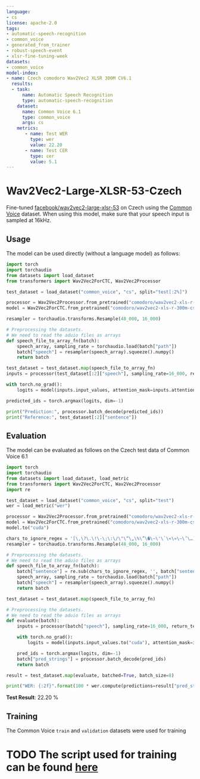```yaml
---
language:
- cs
license: apache-2.0
tags:
- automatic-speech-recognition
- common_voice
- generated_from_trainer
- robust-speech-event
- xlsr-fine-tuning-week
datasets:
- common_voice
model-index:
- name: Czech comodoro Wav2Vec2 XLSR 300M CV6.1
  results:
  - task: 
      name: Automatic Speech Recognition 
      type: automatic-speech-recognition
    dataset:
      name: Common Voice 6.1
      type: common_voice
      args: cs
    metrics:
       - name: Test WER
         type: wer
         value: 22.20
       - name: Test CER
         type: cer
         value: 5.1
---
```

# Wav2Vec2-Large-XLSR-53-Czech

Fine-tuned [facebook/wav2vec2-large-xlsr-53](https://huggingface.co/facebook/wav2vec2-large-xlsr-53) on Czech using the [Common Voice](https://huggingface.co/datasets/common_voice) dataset.
When using this model, make sure that your speech input is sampled at 16kHz.

## Usage

The model can be used directly (without a language model) as follows:

```python
import torch
import torchaudio
from datasets import load_dataset
from transformers import Wav2Vec2ForCTC, Wav2Vec2Processor

test_dataset = load_dataset("common_voice", "cs", split="test[:2%]")

processor = Wav2Vec2Processor.from_pretrained("comodoro/wav2vec2-xls-r-300m-cs")
model = Wav2Vec2ForCTC.from_pretrained("comodoro/wav2vec2-xls-r-300m-cs")

resampler = torchaudio.transforms.Resample(48_000, 16_000)

# Preprocessing the datasets.
# We need to read the aduio files as arrays
def speech_file_to_array_fn(batch):
	speech_array, sampling_rate = torchaudio.load(batch["path"])
	batch["speech"] = resampler(speech_array).squeeze().numpy()
	return batch

test_dataset = test_dataset.map(speech_file_to_array_fn)
inputs = processor(test_dataset[:2]["speech"], sampling_rate=16_000, return_tensors="pt", padding=True)

with torch.no_grad():
	logits = model(inputs.input_values, attention_mask=inputs.attention_mask).logits

predicted_ids = torch.argmax(logits, dim=-1)

print("Prediction:", processor.batch_decode(predicted_ids))
print("Reference:", test_dataset[:2]["sentence"])
```


## Evaluation

The model can be evaluated as follows on the Czech test data of Common Voice 6.1 


```python
import torch
import torchaudio
from datasets import load_dataset, load_metric
from transformers import Wav2Vec2ForCTC, Wav2Vec2Processor
import re

test_dataset = load_dataset("common_voice", "cs", split="test") 
wer = load_metric("wer")

processor = Wav2Vec2Processor.from_pretrained("comodoro/wav2vec2-xls-r-300m-cs")
model = Wav2Vec2ForCTC.from_pretrained("comodoro/wav2vec2-xls-r-300m-cs") 
model.to("cuda")

chars_to_ignore_regex = '[\,\?\.\!\-\;\:\/\"\“\„\%\”\�\–\'\`\«\»\—\’\…]'
resampler = torchaudio.transforms.Resample(48_000, 16_000)

# Preprocessing the datasets.
# We need to read the aduio files as arrays
def speech_file_to_array_fn(batch):
	batch["sentence"] = re.sub(chars_to_ignore_regex, '', batch["sentence"]).lower()
	speech_array, sampling_rate = torchaudio.load(batch["path"])
	batch["speech"] = resampler(speech_array).squeeze().numpy()
	return batch

test_dataset = test_dataset.map(speech_file_to_array_fn)

# Preprocessing the datasets.
# We need to read the aduio files as arrays
def evaluate(batch):
	inputs = processor(batch["speech"], sampling_rate=16_000, return_tensors="pt", padding=True)

	with torch.no_grad():
		logits = model(inputs.input_values.to("cuda"), attention_mask=inputs.attention_mask.to("cuda")).logits

	pred_ids = torch.argmax(logits, dim=-1)
	batch["pred_strings"] = processor.batch_decode(pred_ids)
	return batch

result = test_dataset.map(evaluate, batched=True, batch_size=8)

print("WER: {:2f}".format(100 * wer.compute(predictions=result["pred_strings"], references=result["sentence"])))
```

**Test Result**: 22.20 % 


## Training

The Common Voice `train` and `validation` datasets were used for training

# TODO The script used for training can be found [here](...)